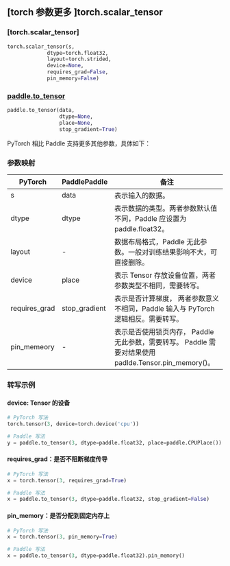 ## [torch 参数更多 ]torch.scalar_tensor
### [torch.scalar_tensor]

```python
torch.scalar_tensor(s,
             dtype=torch.float32,
             layout=torch.strided,
             device=None,
             requires_grad=False,
             pin_memory=False)
```

### [paddle.to_tensor](https://www.paddlepaddle.org.cn/documentation/docs/zh/develop/api/paddle/to_tensor_cn.html#to-tensor)

```python
paddle.to_tensor(data,
                 dtype=None,
                 place=None,
                 stop_gradient=True)
```

PyTorch 相比 Paddle 支持更多其他参数，具体如下：
### 参数映射
| PyTorch       | PaddlePaddle | 备注                                                   |
| ------------- | ------------ | ------------------------------------------------------ |
| s        | data        | 表示输入的数据。                   |
| dtype        | dtype        | 表示数据的类型。两者参数默认值不同，Paddle 应设置为 paddle.float32。                  |
|  layout    |  -        | 数据布局格式，Paddle 无此参数。一般对训练结果影响不大，可直接删除。 |
|  device    |  place        | 表示 Tensor 存放设备位置，两者参数类型不相同，需要转写。 |
|  requires_grad  |  stop_gradient   | 表示是否计算梯度， 两者参数意义不相同，Paddle 输入与 PyTorch 逻辑相反。需要转写。 |
|  pin_memeory    | - | 表示是否使用锁页内存， Paddle 无此参数，需要转写。 Paddle 需要对结果使用 padlde.Tensor.pin_memory()。  |

### 转写示例
#### device: Tensor 的设备
```python
# PyTorch 写法
torch.tensor(3, device=torch.device('cpu'))

# Paddle 写法
y = paddle.to_tensor(3, dtype=paddle.float32, place=paddle.CPUPlace())
```

#### requires_grad：是否不阻断梯度传导
```python
# PyTorch 写法
x = torch.tensor(3, requires_grad=True)

# Paddle 写法
x = paddle.to_tensor(3, dtype=paddle.float32, stop_gradient=False)
```

#### pin_memory：是否分配到固定内存上
```python
# PyTorch 写法
x = torch.tensor(3, pin_memory=True)

# Paddle 写法
x = paddle.to_tensor(3, dtype=paddle.float32).pin_memory()
```
